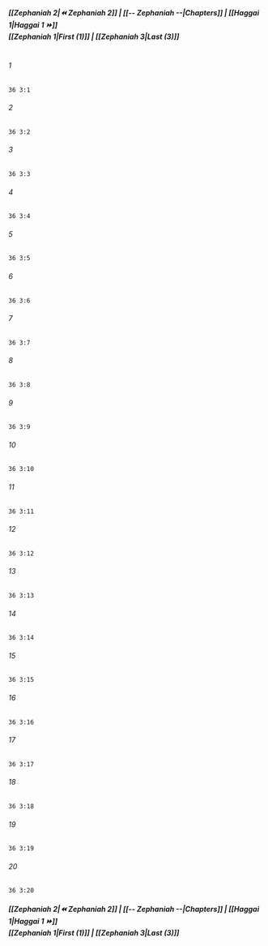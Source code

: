 
##### **[[Zephaniah 2|⏪ Zephaniah 2]] | [[-- Zephaniah --|Chapters]] | [[Haggai 1|Haggai 1 ⏩]]**<br>**[[Zephaniah 1|First (1)]] | [[Zephaniah 3|Last (3)]]**<br><br>

###### 1
``` verse
36 3:1
```
###### 2
``` verse
36 3:2
```
###### 3
``` verse
36 3:3
```
###### 4
``` verse
36 3:4
```
###### 5
``` verse
36 3:5
```
###### 6
``` verse
36 3:6
```
###### 7
``` verse
36 3:7
```
###### 8
``` verse
36 3:8
```
###### 9
``` verse
36 3:9
```
###### 10
``` verse
36 3:10
```
###### 11
``` verse
36 3:11
```
###### 12
``` verse
36 3:12
```
###### 13
``` verse
36 3:13
```
###### 14
``` verse
36 3:14
```
###### 15
``` verse
36 3:15
```
###### 16
``` verse
36 3:16
```
###### 17
``` verse
36 3:17
```
###### 18
``` verse
36 3:18
```
###### 19
``` verse
36 3:19
```
###### 20
``` verse
36 3:20
```

##### **[[Zephaniah 2|⏪ Zephaniah 2]] | [[-- Zephaniah --|Chapters]] | [[Haggai 1|Haggai 1 ⏩]]**<br>**[[Zephaniah 1|First (1)]] | [[Zephaniah 3|Last (3)]]**

